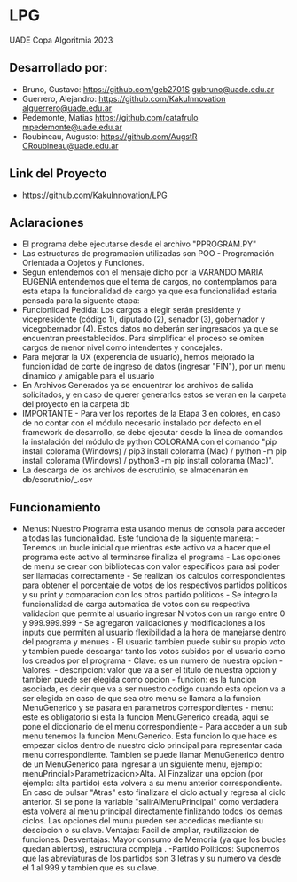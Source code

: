 # LPG
UADE Copa Algoritmia 2023

## Desarrollado por:
- Bruno, Gustavo: https://github.com/geb2701S gubruno@uade.edu.ar
- Guerrero, Alejandro: https://github.com/KakuInnovation alguerrero@uade.edu.ar
- Pedemonte, Matias https://github.com/catafrulo mpedemonte@uade.edu.ar
- Roubineau, Augusto: https://github.com/AugstR CRoubineau@uade.edu.ar

## Link del Proyecto
- https://github.com/KakuInnovation/LPG

## Aclaraciones
- El programa debe ejecutarse desde el archivo "PPROGRAM.PY"
- Las estructuras de programación utilizadas son POO - Programación Orientada a Objetos y Funciones.
- Segun entendemos con el mensaje dicho por la VARANDO MARIA EUGENIA entendemos que el tema de cargos, no contemplamos para esta etapa la funcionalidad de cargo ya que esa funcionalidad estaria pensada para la siguente etapa:
- Funcionlidad Pedida: Los cargos a elegir serán presidente y vicepresidente (código 1), diputado (2), senador (3), gobernador y vicegobernador (4). Estos datos no deberán ser ingresados ya que se encuentran preestablecidos. Para simplificar el proceso se omiten cargos de menor nivel como intendentes y concejales.
- Para mejorar la UX (experencia de usuario), hemos mejorado la funcionlidad de corte de ingreso de datos (ingresar "FIN"), por un menu dinamico y amigable para el usuario
- En Archivos Generados ya se encuentrar los archivos de salida solicitados, y en caso de querer generarlos estos se veran en la carpeta del proyecto en la carpeta db
- IMPORTANTE - Para ver los reportes de la Etapa 3 en colores, en caso de no contar con el módulo necesario instalado por defecto en el framework de desarrollo, se debe ejecutar desde la línea de comandos la instalación del módulo de python COLORAMA con el comando "pip install colorama (Windows) / pip3 install colorama (Mac) / python -m pip install colorama  (Windows) / python3 -m pip install colorama (Mac)".
- La descarga de los archivos de escrutinio, se almacenarán en db/escrutinio/<REGION>_<CARGO>.csv

## Funcionamiento
- Menus: Nuestro Programa esta usando menus de consola para acceder a todas las funcionalidad. 
    Este funciona de la siguente manera:
        - Tenemos un bucle inicial que mientras este activo va a hacer que el programa este activo al terminarse finaliza el programa
        - Las opciones de menu se crear con bibliotecas con valor especificos para asi poder ser llamadas correctamente
        - Se realizan los calculos correspondientes para obtener el porcentaje de votos de los respectivos partidos politicos y su print y comparacion con los otros partido politicos
        - Se integro la funcionalidad de carga automatica de votos con su respectiva validacion que permite al usuario ingresar N votos con un rango entre 0 y 999.999.999
        - Se agregaron validaciones y modificaciones a los inputs que permiten al usuario flexibilidad a la hora de manejarse dentro del programa y menues
        - El usuario tambien puede subir su propio voto y tambien puede descargar tanto los votos subidos por el usuario como los creados por el programa
            - Clave: es un numero de nuestra opcion
            - Valores:
                - descripcion: valor que va a ser el titulo de nuestra opcion y tambien puede ser elegida como opcion
                - funcion: es la funcion asociada, es decir que va a ser nuestro codigo cuando esta opcion va a ser elegida en caso de que sea otro menu se llamara a la funcion MenuGenerico y se pasara en parametros correspondientes
                - menu: este es obligatorio si esta la funcion MenuGenerico creada, aqui se pone el diccionario de el menu correspondiente
        - Para acceder a un sub menu tenemos la funcion MenuGenerico. Esta funcion lo que hace es empezar ciclos dentro de nuestro ciclo principal para representar cada menu correspondiente. Tambien se puede llamar MenuGenerico dentro de un MenuGenerico para ingresar a un siguiente menu, ejemplo: menuPrincial>Parametrizacion>Alta. Al Finzalizar una opcion (por ejemplo: alta partido) esta volvera a su menu anterior correspondiente. En caso de pulsar "Atras" esto finalizara el ciclo actual y regresa al ciclo anterior. Si se pone la variable "salirAlMenuPrincipal" como verdadera esta volvera al menu principal directamente finlizando todos los demas ciclos.
    Las opciones del munu pueden ser accedidas mediante su descipcion o su clave.
    Ventajas: Facil de ampliar, reutilizacion de funciones.
    Desventajas: Mayor consumo de Memoria (ya que los bucles quedan abiertos), estructura compleja .
-Partido Politicos: Suponemos que las abreviaturas de los partidos son 3 letras y su numero va desde el 1 al 999 y tambien que es su clave.
